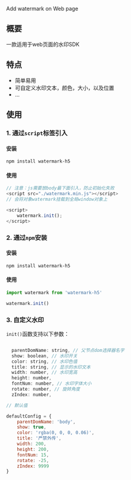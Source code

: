 Add watermark on Web page

## 概要

一款适用于web页面的水印SDK

## 特点
* 简单易用
* 可自定义水印文本，颜色，大小，以及位置
* ...


## 使用

### 1. 通过`script`标签引入

#### 安装

`npm install watermark-h5`

#### 使用

```js
// 注意：js需要放body最下面引入，防止初始化失败
<script src="./watermark.min.js"></script>
// 会将对象watermark挂载到全局window对象上

<script>
    watermark.init();
</script>

```


### 2. 通过`npm`安装

#### 安装

`npm install watermark-h5`

#### 使用

```js
import watermark from 'watermark-h5'

watermark.init()
```

### 3. 自定义水印

`init()`函数支持以下参数：

```js

  parentDomName: string, // 父节点dom选择器名字
  show: boolean, // 水印开关
  color: string, // 水印色值
  title: string, // 显示的水印文本
  width: number, // 水印宽高
  height: number,
  fontNum: number, // 水印字体大小
  rotate: number, // 旋转角度
  zIndex: number, 

// 默认值

defaultConfig = {
    parentDomName: 'body',
    show: true,
    color: 'rgba(0, 0, 0, 0.06)',
    title: '严禁外传',
    width: 200,
    height: 200,
    fontNum: 15,
    rotate: -25,
    zIndex: 9999
}
```